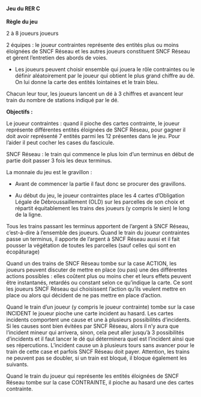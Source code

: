 #### Jeu du RER C

**Règle du jeu**

2 à 8 joueurs joueurs

2 équipes : le joueur contraintes représente des entités plus ou moins éloignées de SNCF Réseau et les autres joueurs constituent SNCF Réseau et gèrent l’entretien des abords de voies.

+ Les joueurs peuvent choisir ensemble qui jouera le rôle contraintes ou le définir aléatoirement par le joueur qui obtient le plus grand chiffre au dé. On lui donne la carte des entités lointaines et le train bleu.

Chacun leur tour, les joueurs lancent un dé à 3 chiffres et avancent leur train du nombre de stations indiqué par le dé.

**Objectifs :**

Le joueur contraintes : quand il pioche des cartes contrainte, le joueur représente différentes entités éloignées de SNCF Réseau, pour gagner il doit avoir représenté 7 entités parmi les 12 présentes dans le jeu. Pour l’aider il peut cocher les cases du fascicule.

SNCF Réseau : le train qui commence le plus loin d’un terminus en début de partie doit passer 3 fois les deux terminus.

La monnaie du jeu est le gravillon :
+ Avant de commencer la partie il faut donc se procurer des gravillons.

+ Au début du jeu, le joueur contraintes place les 4 cartes d’Obligation Légale de Débroussaillement (OLD) sur les parcelles de son choix et répartit équitablement les trains des joueurs (y compris le sien) le long de la ligne.

Tous les trains passant les terminus apportent de l’argent à SNCF Réseau, c’est-à-dire à l’ensemble des joueurs. Quand le train du joueur contraintes passe un terminus, il apporte de l’argent à SNCF Réseau aussi et il fait pousser la végétation de toutes les parcelles (sauf celles qui sont en écopâturage)

Quand un des trains de SNCF Réseau tombe sur la case ACTION, les joueurs peuvent discuter de mettre en place (ou pas) une des différentes actions possibles : elles coûtent plus ou moins cher et leurs effets peuvent être instantanés, retardés ou constant selon ce qu’indique la carte. Ce sont les joueurs SNCF Réseau qui choisissent l’action qu’ils veulent mettre en place ou alors qui décident de ne pas mettre en place d’action.

Quand le train d’un joueur (y compris le joueur contrainte) tombe sur la case INCIDENT le joueur pioche une carte incident au hasard. Les cartes incidents comportent une cause et une à plusieurs possibilités d’incidents. Si les causes sont bien évitées par SNCF Réseau, alors il n’y aura que l’incident mineur qui arrivera, sinon, cela peut aller jusqu’à 3 possibilités d’incidents et il faut lancer le dé qui déterminera quel est l’incident ainsi que ses répercutions. L’incident cause un à plusieurs tours sans avancer pour le train de cette case et parfois SNCF Réseau doit payer. Attention, les trains ne peuvent pas se doubler, si un train est bloqué, il bloque également les suivants.

Quand le train du joueur qui représente les entités éloignées de SNCF Réseau tombe sur la case CONTRAINTE, il pioche au hasard une des cartes contrainte.